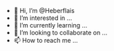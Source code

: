 - 👋 Hi, I’m @Heberflais
- 👀 I’m interested in ...
- 🌱 I’m currently learning ...
- 💞️ I’m looking to collaborate on ...
- 📫 How to reach me ...

<!---
Heberflais/Heberflais is a ✨ special ✨ repository because its `README.md` (this file) appears on your GitHub profile.
You can click the Preview link to take a look at your changes.
--->
